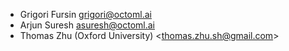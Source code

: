 * Grigori Fursin <grigori@octoml.ai>
* Arjun Suresh <asuresh@octoml.ai>
* Thomas Zhu (Oxford University) &lt;thomas.zhu.sh@gmail.com&gt;
